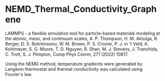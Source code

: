 # NEMD_Thermal_Conductivity_Graphene

LAMMPS - a flexible simulation tool for particle-based materials modeling at the atomic, meso, and continuum scales, A. P. Thompson, H. M. Aktulga, R. Berger, D. S. Bolintineanu, W. M. Brown, P. S. Crozier, P. J. in 't Veld, A. Kohlmeyer, S. G. Moore, T. D. Nguyen, R. Shan, M. J. Stevens, J. Tranchida, C. Trott, S. J. Plimpton, Comp Phys Comm, 271 (2022) 10817.

Using the NEMD method, temperature gradients were generated by Langevin thermostat and thermal conductivity was calculated using Fourier's law.
